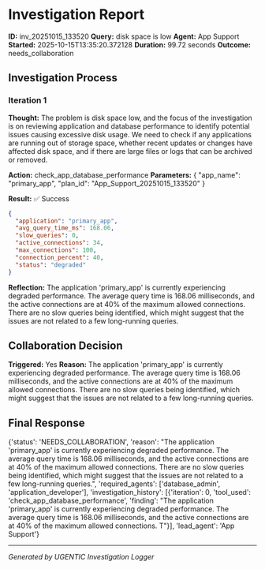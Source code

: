 # Investigation Report

**ID:** inv_20251015_133520
**Query:** disk space is low
**Agent:** App Support
**Started:** 2025-10-15T13:35:20.372128
**Duration:** 99.72 seconds
**Outcome:** needs_collaboration

## Investigation Process

### Iteration 1

**Thought:** The problem is disk space low, and the focus of the investigation is on reviewing application and database performance to identify potential issues causing excessive disk usage. We need to check if any applications are running out of storage space, whether recent updates or changes have affected disk space, and if there are large files or logs that can be archived or removed.

**Action:** check_app_database_performance
**Parameters:** {
  "app_name": "primary_app",
  "plan_id": "App_Support_20251015_133520"
}

**Result:** ✅ Success
```json
{
  "application": "primary_app",
  "avg_query_time_ms": 168.06,
  "slow_queries": 0,
  "active_connections": 34,
  "max_connections": 100,
  "connection_percent": 40,
  "status": "degraded"
}
```

**Reflection:** The application 'primary_app' is currently experiencing degraded performance. The average query time is 168.06 milliseconds, and the active connections are at 40% of the maximum allowed connections. There are no slow queries being identified, which might suggest that the issues are not related to a few long-running queries.

## Collaboration Decision

**Triggered:** Yes
**Reason:** The application 'primary_app' is currently experiencing degraded performance. The average query time is 168.06 milliseconds, and the active connections are at 40% of the maximum allowed connections. There are no slow queries being identified, which might suggest that the issues are not related to a few long-running queries.

## Final Response

{'status': 'NEEDS_COLLABORATION', 'reason': "The application 'primary_app' is currently experiencing degraded performance. The average query time is 168.06 milliseconds, and the active connections are at 40% of the maximum allowed connections. There are no slow queries being identified, which might suggest that the issues are not related to a few long-running queries.", 'required_agents': ['database_admin', 'application_developer'], 'investigation_history': [{'iteration': 0, 'tool_used': 'check_app_database_performance', 'finding': "The application 'primary_app' is currently experiencing degraded performance. The average query time is 168.06 milliseconds, and the active connections are at 40% of the maximum allowed connections. T"}], 'lead_agent': 'App Support'}

---
*Generated by UGENTIC Investigation Logger*
